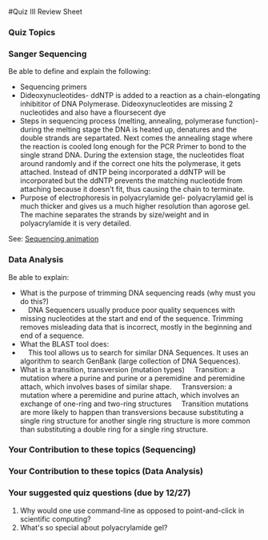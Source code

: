 #Quiz III Review Sheet

### Quiz Topics

### Sanger Sequencing
Be able to define and explain the following:

* Sequencing primers
* Dideoxynucleotides- ddNTP is added to a reaction as a chain-elongating inhibititor of DNA Polymerase. Dideoxynucleotides are missing 2 nucleotides and also have a floursecent dye 
* Steps in sequencing process (melting, annealing, polymerase function)- during the melting stage the DNA is heated up, denatures and the double strands are separtated. Next comes the annealing stage where the reaction is cooled long enough for the PCR Primer to bond to the single strand DNA. During the extension stage, the nucleotides float around randomly and if the correct one hits the polymerase, it gets attached. Instead of dNTP being incorporated a ddNTP will be incorporated but the ddNTP prevents the matching nucleotide from attaching because it doesn't fit, thus causing the chain to terminate. 
* Purpose of electrophoresis in polyacrylamide gel- polyacrylamid gel is much thicker and gives us a much higher resolution than agorose gel. The machine separates the strands by size/weight and in polyacrylamide it is very detailed. 

See: [Sequencing animation](https://www.dnalc.org/resources/animations/cycseq.html)

### Data Analysis

Be able to explain:

* What is the purpose of trimming DNA sequencing reads (why must you do this?)
* &nbsp;&nbsp;&nbsp; DNA Sequencers usually produce poor quality sequences with missing nucleotides at the start and end of the sequence. Trimming removes misleading data that is incorrect, mostly in the beginning and end of a sequence.
* What the BLAST tool does:
* &nbsp;&nbsp;&nbsp; This tool allows us to search for similar DNA Sequences. It uses an algorithm to search GenBank (large collection of DNA Sequences).
* What is a transition, transversion (mutation types)
 &nbsp;&nbsp;&nbsp; Transition: a mutation where a purine and purine or a peremidine and peremidine attach, which involves bases of similar shape. 
 &nbsp;&nbsp;&nbsp; Transversion: a mutation where a peremidine and purine attach, which involves an exchange of one-ring and two-ring structures
 &nbsp;&nbsp;&nbsp; Transition mutations are more likely to happen than transversions because substituting a single ring structure for another single ring structure is more common than substituting a double ring for a single ring structure. 

### Your Contribution to these topics (Sequencing)


### Your Contribution to these topics (Data Analysis)


### Your suggested quiz questions (due by 12/27)

1. Why would one use command-line as opposed to point-and-click in scientific computing?
2. What's so special about polyacrylamide gel?
